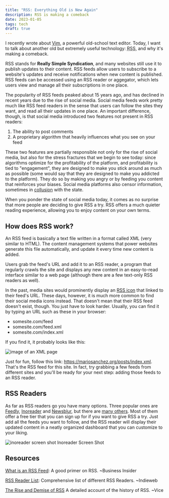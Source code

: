 ```yaml
---
title: "RSS: Everything Old is New Again"  
description: RSS is making a comeback
date: 2023-01-05
tags: tech
draft: true
---
```


I recently wrote about [Vim](/posts/vim/), a powerful old-school text editor. 
Today, I want to talk about another old but extremely useful technology: <abbr title="Really Simple Syndication">RSS</abbr>, and why it's making a comeback.

RSS stands for **Really Simple Syndication**, and many websites still use it to publish updates to their content. 
RSS feeds allow users to subscribe to a website's updates and receive notifications when new content is published. 
RSS feeds can be accessed using an RSS reader or aggegator, which lets users view and manage all their subscriptions in one place.

The popularity of RSS feeds peaked about 15 years ago, and has declined in recent years due to the rise of social media.
Social media feeds work pretty much like RSS feed readers in the sense that users can follow the sites they want, and read all their updates in one place. 
An important difference, though, is that social media introduced two features not present in RSS readers:

1. The ability to post comments
2. A proprietary algorithm that heavily influences what you see on your feed

These two features are partially responsible not only for the rise of social media, but also for the stress fractures that we begin to see today: 
since algorithms optimize for the profitability of the platform, and profitability is tied to "engagement", they are designed to make you stick around as much as possible (some would say that they are designed to make you addicted to the platform). 
They do so by making you angry or by feeding you content that reinforces your biases. 
Social media platforms also censor information, sometimes in [collusion](https://www.thefp.com/p/how-twitter-rigged-the-covid-debate) with the state.

When you ponder the state of social media today, it comes as no surprise that more people are deciding to give RSS a try. 
RSS offers a much quieter reading experience, allowing you to enjoy content on your own terms.


## How does RSS work?

An RSS feed is basically a text file written in a format called XML (very similar to HTML).
The content management systems that power websites generate this file automatically, and update it every time new content is added. 

Users grab the feed's URL and add it to an RSS reader, a program that regularly crawls the site and displays any new content in an easy-to-read interface similar to a web page (although there are a few text-only RSS readers as well). 

In the past, media sites would prominently display an [RSS icon](https://duckduckgo.com/?q=rss+icon&t=h_&ia=web) that linked to their feed's URL. 
These days, however, it is much more common to find their social media icons instead. 
That doesn't mean that their RSS feed doesn't exist, though. 
You just have to look harder. 
Usually, you can find it by typing an URL such as these in your browser:

* somesite.com/feed
* somesite.com/feed.xml
* somesite.com/index.xml

If you find it, it probably looks like this:

<img src="/img/xml.jpg" alt="image of an XML page" />

Just for fun, follow this link: https://mariosanchez.org/posts/index.xml. 
That's the RSS feed for this site.
In fact, try grabbing a few feeds from different sites and you'll be ready for your next step: adding those feeds to an RSS reader.


## RSS Readers

As far as RSS readers go you have many options. 
Three popular ones are [Feedly](), [Inoreader]() and [Newsblur](), but there are [many others](https://indieweb.org/feed_reader). 
Most of them offer a free tier that you can sign up for if you want to give RSS a try. Just add all the feeds you want to follow, 
and the RSS reader will display their updated content in a neatly organized dashboard that you can customize to your liking.

<img src="/img/inoreader.png" alt="inoreader screen shot" />
<span class="small date">Inoreader Screen Shot</span>


## Resources

[What is an RSS Feed](https://www.businessinsider.com/guides/tech/what-is-rss-feed): A good primer on RSS. ~Business Insider

[RSS Reader List](https://indieweb.org/feed_reader): Comprehensive list of different RSS Readers. ~Indieweb

[The Rise and Demise of RSS](https://www.vice.com/en/article/a3mm4z/the-rise-and-demise-of-rss) A detailed account of the history of RSS. ~Vice

